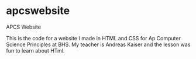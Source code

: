 # apcswebsite
APCS Website

This is the code for a website I made in HTML and CSS for Ap Computer Science Principles at BHS. My teacher is Andreas Kaiser and the lesson was fun to learn about HTml.
